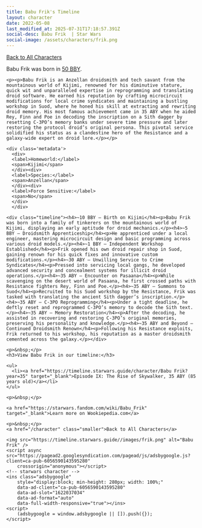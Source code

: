```yaml
---
title: Babu Frik's Timeline
layout: character
date: 2022-05-08
last_modified_at: 2025-07-31T17:18:57.391Z
social-desc: Babu Frik  | Star Wars
social-image: /assets/characters/frik.png
---
```

<a href="/character" class="smaller">Back to All Characters</a>

<div class="character-profile container">
  <div class="col-10">
    <p>
    Babu Frik             was born in <a href="https://timeline.starwars.guide/character/Babu Frik?year=-50" target="_blank">50 BBY</a>.
    </p>

    <p><p>Babu Frik is an Anzellan droidsmith and tech savant from the mountainous world of Kijimi, renowned for his diminutive stature, quick wit and unparalleled expertise in reprogramming and translating droid software. He earned his reputation by crafting microcircuit modifications for local crime syndicates and maintaining a bustling workshop in Suod, where he honed his skill at extracting and rewriting droid memory. His most famous achievement came in 35 ABY when he aided Rey, Finn and Poe in decoding the inscription on a Sith dagger by resetting C-3PO’s memory banks under severe time pressure and later restoring the protocol droid’s original persona. This pivotal service solidified his status as a clandestine hero of the Resistance and a galaxy-wide expert on droid lore.</p></p>
    
    <div class='metadata'>
      <div>
      <label>Homeworld:</label>
      <span>Kijimi</span>
      </div><div>
      <label>Species:</label>
      <span>Anzellan</span>
      </div><div>
      <label>Force Sensitive:</label>
      <span>No</span>
      </div>
      </div>

    <div class="timeline"><h4>~10 BBY – Birth on Kijimi</h4><p>Babu Frik was born into a family of tinkerers on the mountainous world of Kijimi, displaying an early aptitude for droid mechanics.</p><h4>~5 BBY – Droidsmith Apprenticeship</h4><p>He apprenticed under a local engineer, mastering microcircuit design and basic programming across various droid models.</p><h4>~1 BBY – Independent Workshop Established</h4><p>Frik opened his own droid repair shop in Suod, gaining renown for his quick fixes and innovative custom modifications.</p><h4>~30 ABY – Unwilling Service to Crime Syndicates</h4><p>Pressed into servicing local gangs, he developed advanced security and concealment systems for illicit droid operations.</p><h4>~35 ABY – Encounter on Pasaana</h4><p>While scavenging on the desert world of Pasaana, he first crossed paths with Resistance fighters Rey, Finn and Poe.</p><h4>~35 ABY – Summons to Suod</h4><p>Recruited to his Suod workshop by the Resistance, Frik was tasked with translating the ancient Sith dagger’s inscription.</p><h4>~35 ABY – C-3PO Reprogramming</h4><p>Under a tight deadline, he deftly reset and reprogrammed C-3PO’s memory to decode the Sith text.</p><h4>~35 ABY – Memory Restoration</h4><p>After the decoding, he assisted in recovering and restoring C-3PO’s original memories, preserving his personality and knowledge.</p><h4>~35 ABY and Beyond – Continued Droidsmith Renown</h4><p>Following his Resistance exploits, Frik returned to his workshop, his reputation as a master droidsmith cemented across the galaxy.</p></div>
    
    <p>&nbsp;</p>
    <h3>View Babu Frik in our timeline:</h3>

    <ul>
      <li><a href="https://timeline.starwars.guide/character/Babu Frik?year=35" target="_blank">Episode IX: The Rise of Skywalker, 35 ABY (85 years old)</a></li>
    </ul>

    <p>&nbsp;</p>

    <a href="https://starwars.fandom.com/wiki/Babu_Frik" target="_blank">Learn more on Wookiepedia.com</a>

    <p>&nbsp;</p>
    <a href="/character" class="smaller">Back to All Characters</a>
  </div>
  <div class="character_image col-2">
    
    <img src="https://timeline.starwars.guide//images/frik.png" alt="Babu Frik" />
    <script async src="https://pagead2.googlesyndication.com/pagead/js/adsbygoogle.js?client=ca-pub-6056590143595280"
        crossorigin="anonymous"></script>
    <!-- starwars character -->
    <ins class="adsbygoogle"
        style="display:block; min-height: 280px; width: 100%;"
        data-ad-client="ca-pub-6056590143595280"
        data-ad-slot="1622037034"
        data-ad-format="auto"
        data-full-width-responsive="true"></ins>
    <script>
        (adsbygoogle = window.adsbygoogle || []).push({});
    </script>
  </div>
</div>
